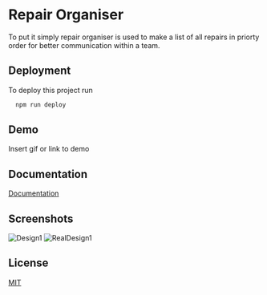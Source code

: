 
# Repair Organiser
To put it simply repair organiser is  used to make a list of all repairs in priorty order for better communication within a team.




## Deployment

To deploy this project run

```bash
  npm run deploy
```


## Demo

Insert gif or link to demo


## Documentation

[Documentation](https://linktodocumentation)


## Screenshots

![Design1](https://i.ibb.co/7CWM0bJ/design1.png)
![RealDesign1](https://i.ibb.co/561MRrx/design2.png)


## License

[MIT](https://choosealicense.com/licenses/mit/)

